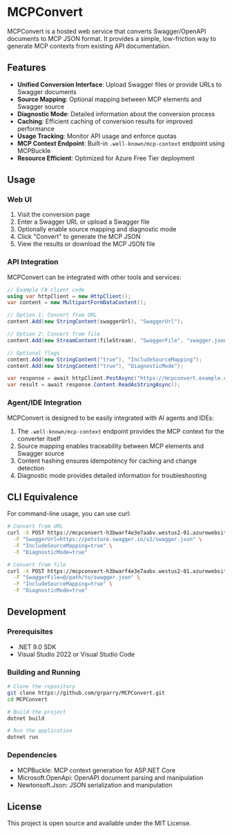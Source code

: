 # MCPConvert

MCPConvert is a hosted web service that converts Swagger/OpenAPI documents to MCP JSON format. It provides a simple, low-friction way to generate MCP contexts from existing API documentation.

## Features

- **Unified Conversion Interface**: Upload Swagger files or provide URLs to Swagger documents
- **Source Mapping**: Optional mapping between MCP elements and Swagger source
- **Diagnostic Mode**: Detailed information about the conversion process
- **Caching**: Efficient caching of conversion results for improved performance
- **Usage Tracking**: Monitor API usage and enforce quotas
- **MCP Context Endpoint**: Built-in `.well-known/mcp-context` endpoint using MCPBuckle
- **Resource Efficient**: Optimized for Azure Free Tier deployment

## Usage

### Web UI

1. Visit the conversion page
2. Enter a Swagger URL or upload a Swagger file
3. Optionally enable source mapping and diagnostic mode
4. Click "Convert" to generate the MCP JSON
5. View the results or download the MCP JSON file

### API Integration

MCPConvert can be integrated with other tools and services:

```csharp
// Example C# client code
using var httpClient = new HttpClient();
var content = new MultipartFormDataContent();

// Option 1: Convert from URL
content.Add(new StringContent(swaggerUrl), "SwaggerUrl");

// Option 2: Convert from file
content.Add(new StreamContent(fileStream), "SwaggerFile", "swagger.json");

// Optional flags
content.Add(new StringContent("true"), "IncludeSourceMapping");
content.Add(new StringContent("true"), "DiagnosticMode");

var response = await httpClient.PostAsync("https://mcpconvert.example.com/Convert", content);
var result = await response.Content.ReadAsStringAsync();
```

### Agent/IDE Integration

MCPConvert is designed to be easily integrated with AI agents and IDEs:

1. The `.well-known/mcp-context` endpoint provides the MCP context for the converter itself
2. Source mapping enables traceability between MCP elements and Swagger source
3. Content hashing ensures idempotency for caching and change detection
4. Diagnostic mode provides detailed information for troubleshooting

## CLI Equivalence

For command-line usage, you can use curl:

```bash
# Convert from URL
curl -X POST https://mcpconvert-h3bwarf4e3e7aabv.westus2-01.azurewebsites.net/Convert \
  -F "SwaggerUrl=https://petstore.swagger.io/v2/swagger.json" \
  -F "IncludeSourceMapping=true" \
  -F "DiagnosticMode=true"

# Convert from file
curl -X POST https://mcpconvert-h3bwarf4e3e7aabv.westus2-01.azurewebsites.net/Convert \
  -F "SwaggerFile=@/path/to/swagger.json" \
  -F "IncludeSourceMapping=true" \
  -F "DiagnosticMode=true"
```

## Development

### Prerequisites

- .NET 9.0 SDK
- Visual Studio 2022 or Visual Studio Code

### Building and Running

```bash
# Clone the repository
git clone https://github.com/grparry/MCPConvert.git
cd MCPConvert

# Build the project
dotnet build

# Run the application
dotnet run
```

### Dependencies

- MCPBuckle: MCP context generation for ASP.NET Core
- Microsoft.OpenApi: OpenAPI document parsing and manipulation
- Newtonsoft.Json: JSON serialization and manipulation

## License

This project is open source and available under the MIT License.

